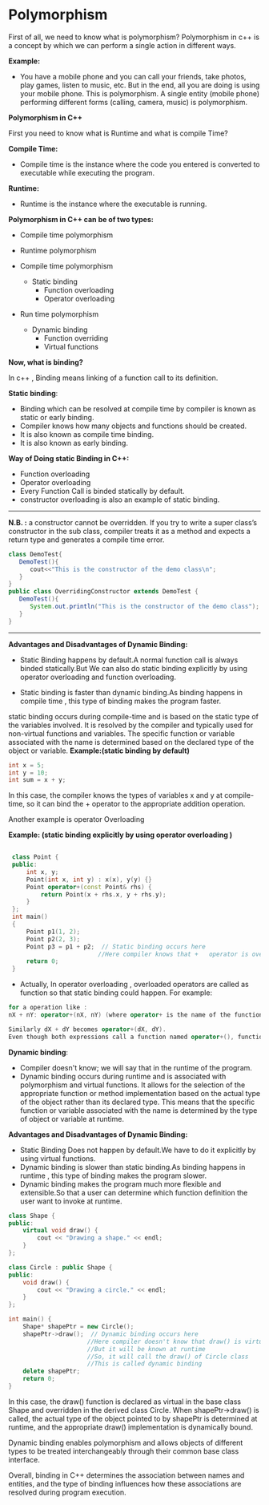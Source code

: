 # Polymorphism
First of all, we need to know what is polymorphism?
Polymorphism in c++ is a concept by which we can perform a single action in different ways. 

**Example:**
- You have a mobile phone and you can call your friends, take photos, play games, listen to music, etc. But in the end, all you are doing is using your mobile phone. This is polymorphism. A single entity (mobile phone) performing different forms (calling, camera, music) is polymorphism.

**Polymorphism in C++**

First you need to know what is Runtime and what is compile Time?

**Compile Time:**
- Compile time is the instance where the code you entered is converted to executable while executing the program.

**Runtime:**
- Runtime is the instance where the executable is running.

**Polymorphism in C++ can be of two types:**

- Compile time polymorphism
- Runtime polymorphism


- Compile time polymorphism
    - Static binding
        - Function overloading
        - Operator overloading
    
- Run time polymorphism
    - Dynamic binding
        - Function overriding
        - Virtual functions

**Now, what is binding?**

In c++ , Binding means linking of a function call to its definition.


**Static binding**:
- Binding which can be resolved at compile time by compiler is known as static or early binding.
- Compiler knows how many objects and functions should be created.
- It is also known as compile time binding.
- It is also known as early binding.


**Way of Doing static Binding in C++:**
- Function overloading
- Operator overloading
- Every Function Call is binded statically by default.
- constructor overloading is also an example of static binding.

---
**N.B. :** a constructor cannot be overridden. If you try to write a super class’s constructor in the sub class, compiler treats it as a method and expects a return type and generates a compile time error.
```java
class DemoTest{
   DemoTest(){
      cout<<"This is the constructor of the demo class\n";
   }
}
public class OverridingConstructor extends DemoTest {
   DemoTest(){
      System.out.println("This is the constructor of the demo class");
   }
}
```

---

**Advantages and Disadvantages of Dynamic Binding:**
- Static Binding happens by default.A normal function call is always binded statically.But We can also do static binding explicitly by using operator overloading and function overloading.

- Static binding is faster than dynamic binding.As binding happens in compile time , this type of binding makes the program faster.

static binding occurs during compile-time and is based on the static type of the variables involved. It is resolved by the compiler and typically used for non-virtual functions and variables. The specific function or variable associated with the name is determined based on the declared type of the object or variable.
**Example:(static binding by default)**
```c++
int x = 5;
int y = 10;
int sum = x + y;
```
In this case, the compiler knows the types of variables x and y at compile-time, so it can bind the + operator to the appropriate addition operation.

Another example is operator Overloading

**Example: (static binding explicitly by using operator overloading )**
    
   ```c++
    
    class Point {
    public:
        int x, y;
        Point(int x, int y) : x(x), y(y) {}
        Point operator+(const Point& rhs) {
            return Point(x + rhs.x, y + rhs.y);
        }
    };
    int main()
    {
        Point p1(1, 2);
        Point p2(2, 3);
        Point p3 = p1 + p2;  // Static binding occurs here
                            //Here compiler knows that +   operator is overloaded
        return 0;
    }

```


- Actually, In operator overloading , overloaded operators are called as function so that static binding could happen.
For example:
```c++
for a operation like :
nX + nY: operator+(nX, nY) (where operator+ is the name of the function). 

Similarly dX + dY becomes operator+(dX, dY). 
Even though both expressions call a function named operator+(), function overloading is used to resolve the function calls to different versions of the function based on parameter type(s).
```

   



**Dynamic binding**: 
- Compiler doesn't know; we will say that in the runtime of the program.
- Dynamic binding occurs during runtime and is associated with polymorphism and virtual functions. It allows for the selection of the appropriate function or method implementation based on the actual type of the object rather than its declared type. This means that the specific function or variable associated with the name is determined by the type of object or variable at runtime.

**Advantages and Disadvantages of Dynamic Binding:**
- Static Binding Does not happen by default.We have to do it explicitly by using virtual functions.
- Dynamic binding is slower than static binding.As binding happens in runtime , this type of binding makes the program slower.
- Dynamic binding makes the program much more flexible and extensible.So that a user can determine which function definition the user want to invoke at runtime.


```c++
class Shape {
public:
    virtual void draw() {
        cout << "Drawing a shape." << endl;
    }
};

class Circle : public Shape {
public:
    void draw() {
        cout << "Drawing a circle." << endl;
    }
};

int main() {
    Shape* shapePtr = new Circle();
    shapePtr->draw();  // Dynamic binding occurs here
                      //Here compiler doesn't know that draw() is virtual
                      //But it will be known at runtime
                      //So, it will call the draw() of Circle class
                      //This is called dynamic binding
    delete shapePtr;
    return 0;
}
```


In this case, the draw() function is declared as virtual in the base class Shape and overridden in the derived class Circle. When shapePtr->draw() is called, the actual type of the object pointed to by shapePtr is determined at runtime, and the appropriate draw() implementation is dynamically bound.

Dynamic binding enables polymorphism and allows objects of different types to be treated interchangeably through their common base class interface.

Overall, binding in C++ determines the association between names and entities, and the type of binding influences how these associations are resolved during program execution.



